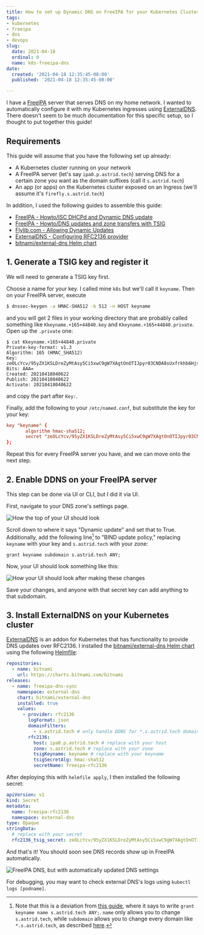 ```yaml
---
title: How to set up Dynamic DNS on FreeIPA for your Kubernetes Cluster
tags:
- kubernetes
- freeipa
- dns
- devops
slug:
  date: 2021-04-18
  ordinal: 0
  name: k8s-freeipa-dns
date:
  created: '2021-04-18 12:35:45-08:00'
  published: '2021-04-18 12:35:45-08:00'

---
```


I have a [FreeIPA](https://www.freeipa.org/page/Main_Page) server that serves
DNS on my home network. I wanted to automatically configure it with my
Kubernetes ingresses using
[ExternalDNS](https://github.com/kubernetes-sigs/external-dns). There doesn't
seem to be much documentation for this specific setup, so I thought to put
together this guide!

## Requirements

This guide will assume that you have the following set up already:

- A Kubernetes cluster running on your network
- A FreeIPA server (let's say `ipa0.p.astrid.tech`) serving DNS for a certain
  zone you want as the domain suffixes (call it `s.astrid.tech`)
- An app (or apps) on the Kubernetes cluster exposed on an Ingress (we'll assume
  it's `firefly.s.astrid.tech`)

In addition, I used the following guides to assemble this guide:

- [FreeIPA - Howto/ISC DHCPd and Dynamic DNS update](https://www.freeipa.org/page/Howto/ISC_DHCPd_and_Dynamic_DNS_update)
- [FreeIPA - Howto/DNS updates and zone transfers with TSIG](https://www.freeipa.org/page/Howto/DNS_updates_and_zone_transfers_with_TSIG)
- [Flylib.com - Allowing Dynamic Updates](https://flylib.com/books/en/2.684.1/allowing_dynamic_updates.html)
- [ExternalDNS - Configuring RFC2136 provider](https://github.com/kubernetes-sigs/external-dns/blob/master/docs/tutorials/rfc2136.md)
- [bitnami/external-dns Helm chart](https://github.com/bitnami/charts/tree/master/bitnami/external-dns)

## 1. Generate a TSIG key and register it

We will need to generate a TSIG key first.

Choose a name for your key. I called mine `k8s` but we'll call it `keyname`.
Then on your FreeIPA server, execute

```bash
$ dnssec-keygen -a HMAC-SHA512 -b 512 -n HOST keyname
```

and you will get 2 files in your working directory that are probably called
something like `Kkeyname.+165+44840.key` and `Kkeyname.+165+44840.private`. Open
up the `.private` one:

```
$ cat Kkeyname.+165+44840.private
Private-key-format: v1.3
Algorithm: 165 (HMAC_SHA512)
Key: zeOLcYcv/95yZX1KSLDreZyMtAsy5Ci5xwC9gW7XAgtOnOTIJpyr03CNDA8sUxfrkhb6Hjs90d3zRGm2g0XDaQ==
Bits: AAA=
Created: 20210418040622
Publish: 20210418040622
Activate: 20210418040622
```

and copy the part after `Key:`.

Finally, add the following to your `/etc/named.conf`, but substitute the key for
your key:

```conf
key "keyname" {
       algorithm hmac-sha512;
       secret "zeOLcYcv/95yZX1KSLDreZyMtAsy5Ci5xwC9gW7XAgtOnOTIJpyr03CNDA8sUxfrkhb6Hjs90d3zRGm2g0XDaQ==";
};
```

Repeat this for every FreeIPA server you have, and we can move onto the next
step.

## 2. Enable DDNS on your FreeIPA server

This step can be done via UI or CLI, but I did it via UI.

First, navigate to your DNS zone's settings page.

![How the top of your UI should look](https://s3.us-west-000.backblazeb2.com/nyaabucket/cce4cf3719a35c65091276c247c2cb32bf57e77646b88579df79ba5dd7f2356f/dns-settings.png)

Scroll down to where it says "Dynamic update" and set that to True.
Additionally, add the following line[^guide-dev-1] to "BIND update policy,"
replacing `keyname` with your key and `s.astrid.tech` with your zone:

```
grant keyname subdomain s.astrid.tech ANY;
```

[^guide-dev-1]:
    Note that this is a deviation from
    [this guide](https://www.freeipa.org/page/Howto/DNS_updates_and_zone_transfers_with_TSIG),
    where it says to write `grant keyname name s.astrid.tech ANY;`. `name` only
    allows you to change `s.astrid.tech`, while `subdomain` allows you to change
    every domain like `*.s.astrid.tech`, as described
    [here](https://flylib.com/books/en/2.684.1/allowing_dynamic_updates.html).

Now, your UI should look something like this:

![How your UI should look after making these changes](https://s3.us-west-000.backblazeb2.com/nyaabucket/eb5168deb67e3469bc120907fc3b0260158fb62724308b7e6dff2a96aeac8ad9/ddns-and-bind-update-policy.png)

Save your changes, and anyone with that secret key can add anything to that
subdomain.

## 3. Install ExternalDNS on your Kubernetes cluster

[ExternalDNS](https://github.com/kubernetes-sigs/external-dns) is an addon for
Kubernetes that has functionality to provide DNS updates over RFC2136. I
installed the
[bitnami/external-dns Helm chart](https://github.com/bitnami/charts/tree/master/bitnami/external-dns)
using the following [Helmfile](https://github.com/roboll/helmfile):

```yaml
repositories:
  - name: bitnami
    url: https://charts.bitnami.com/bitnami
releases:
  - name: freeipa-dns-sync
    namespace: external-dns
    chart: bitnami/external-dns
    installed: true
    values:
      - provider: rfc2136
        logFormat: json
        domainFilters:
          - s.astrid.tech # only handle DDNS for *.s.astrid.tech domains
        rfc2136:
          host: ipa0.p.astrid.tech # replace with your host
          zone: s.astrid.tech # replace with your zone
          tsigKeyname: keyname # replace with your keyname
          tsigSecretAlg: hmac-sha512
          secretName: freeipa-rfc2136
```

After deploying this with `helmfile apply`, I then installed the following
secret:

```yaml
apiVersion: v1
kind: Secret
metadata:
  name: freeipa-rfc2136
  namespace: external-dns
type: Opaque
stringData:
  # replace with your secret
  rfc2136_tsig_secret: zeOLcYcv/95yZX1KSLDreZyMtAsy5Ci5xwC9gW7XAgtOnOTIJpyr03CNDA8sUxfrkhb6Hjs90d3zRGm2g0XDaQ==
```

And that's it! You should soon see DNS records show up in FreeIPA automatically.

![FreeIPA DNS, but with automatically updated DNS settings](https://s3.us-west-000.backblazeb2.com/nyaabucket/15c81a3072619a66764614ebe4e09843a42a0874a6994163f3456e9225771c7a/dns-complete.png)

For debugging, you may want to check external DNS's logs using
`kubectl logs [podname]`.